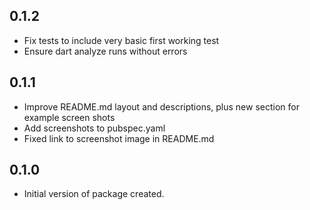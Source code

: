 ## 0.1.2
- Fix tests to include very basic first working test
- Ensure dart analyze runs without errors

## 0.1.1
- Improve README.md layout and descriptions, plus new section for example screen shots
- Add screenshots to pubspec.yaml
- Fixed link to screenshot image in README.md

## 0.1.0

- Initial version of package created.
